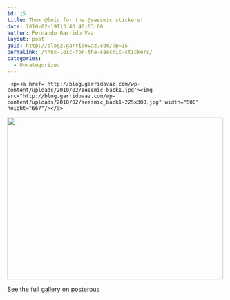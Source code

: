 ```yaml
---
id: 15
title: Thnx @loic for the @seesmic stickers!
date: 2010-02-19T13:40:40-03:00
author: Fernando Garrido Vaz
layout: post
guid: http://blog2.garridovaz.com/?p=15
permalink: /thnx-loic-for-the-seesmic-stickers/
categories:
  - Uncategorized
---
```

<!--:en-->

     <p><a href='http://blog.garridovaz.com/wp-content/uploads/2010/02/seesmic_back1.jpg'><img src="http://blog.garridovaz.com/wp-content/uploads/2010/02/seesmic_back1-225x300.jpg" width="500" height="667"/></a>
    

[<img src="https://i1.wp.com/blog.garridovaz.com/wp-content/uploads/2010/02/seesmic_front1-300x225.jpg?resize=500%2C375" width="500" height="375" data-recalc-dims="1" />](https://i0.wp.com/blog.garridovaz.com/wp-content/uploads/2010/02/seesmic_front1.jpg) 

<div>
  <a href='http://garrido.posterous.com/thnx-loic-for-the-seesmic-stickers'>See the full gallery on posterous</a>
</div></p> 

<!--:-->